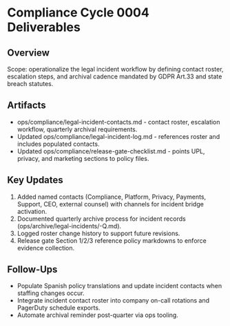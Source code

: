 # Compliance Cycle 0004 Deliverables

## Overview
Scope: operationalize the legal incident workflow by defining contact roster, escalation steps, and archival cadence mandated by GDPR Art.33 and state breach statutes.

## Artifacts
- ops/compliance/legal-incident-contacts.md - contact roster, escalation workflow, quarterly archival requirements.
- Updated ops/compliance/legal-incident-log.md - references roster and includes populated contacts.
- Updated ops/compliance/release-gate-checklist.md - points UPL, privacy, and marketing sections to policy files.

## Key Updates
1. Added named contacts (Compliance, Platform, Privacy, Payments, Support, CEO, external counsel) with channels for incident bridge activation.
2. Documented quarterly archive process for incident records (ops/archive/legal-incidents/<year>-Q<quarter>.md).
3. Logged roster change history to support future revisions.
4. Release gate Section 1/2/3 reference policy markdowns to enforce evidence collection.

## Follow-Ups
- Populate Spanish policy translations and update incident contacts when staffing changes occur.
- Integrate incident contact roster into company on-call rotations and PagerDuty schedule exports.
- Automate archival reminder post-quarter via ops tooling.
